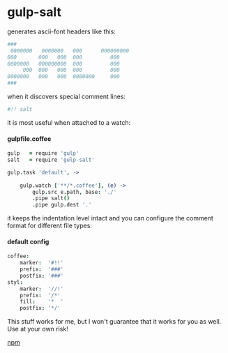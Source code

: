 # gulp-salt

generates ascii-font headers like this:

```coffee
###
 0000000   0000000   000      000000000
000       000   000  000         000   
0000000   000000000  000         000   
     000  000   000  000         000   
0000000   000   000  0000000     000   
###
```

when it discovers special comment lines:
```coffee
#!! salt
```

it is most useful when attached to a watch:

#### gulpfile.coffee

```coffee
gulp   = require 'gulp'
salt   = require 'gulp-salt'

gulp.task 'default', ->
                
    gulp.watch ['**/*.coffee'], (e) -> 
        gulp.src e.path, base: './'
        .pipe salt()
        .pipe gulp.dest '.'
```

it keeps the indentation level intact and you can configure
the comment format for different file types:

#### default config

```coffee
coffee: 
    marker:  '#!!'
    prefix:  '###'
    postfix: '###'
styl: 
    marker:  '//!'
    prefix:  '/*'
    fill:    '*  '
    postfix: '*/'
```

This stuff works for me, but I won't guarantee that it works for you as well. 
Use at your own risk!

[npm](https://www.npmjs.com/package/gulp-salt)

